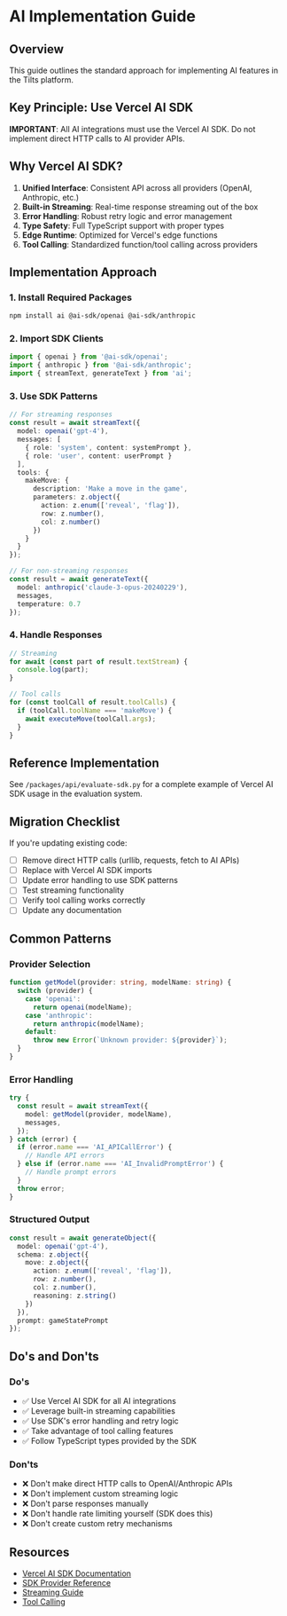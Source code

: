 # AI Implementation Guide

## Overview
This guide outlines the standard approach for implementing AI features in the Tilts platform.

## Key Principle: Use Vercel AI SDK

**IMPORTANT**: All AI integrations must use the Vercel AI SDK. Do not implement direct HTTP calls to AI provider APIs.

## Why Vercel AI SDK?

1. **Unified Interface**: Consistent API across all providers (OpenAI, Anthropic, etc.)
2. **Built-in Streaming**: Real-time response streaming out of the box
3. **Error Handling**: Robust retry logic and error management
4. **Type Safety**: Full TypeScript support with proper types
5. **Edge Runtime**: Optimized for Vercel's edge functions
6. **Tool Calling**: Standardized function/tool calling across providers

## Implementation Approach

### 1. Install Required Packages
```bash
npm install ai @ai-sdk/openai @ai-sdk/anthropic
```

### 2. Import SDK Clients
```typescript
import { openai } from '@ai-sdk/openai';
import { anthropic } from '@ai-sdk/anthropic';
import { streamText, generateText } from 'ai';
```

### 3. Use SDK Patterns
```typescript
// For streaming responses
const result = await streamText({
  model: openai('gpt-4'),
  messages: [
    { role: 'system', content: systemPrompt },
    { role: 'user', content: userPrompt }
  ],
  tools: {
    makeMove: {
      description: 'Make a move in the game',
      parameters: z.object({
        action: z.enum(['reveal', 'flag']),
        row: z.number(),
        col: z.number()
      })
    }
  }
});

// For non-streaming responses
const result = await generateText({
  model: anthropic('claude-3-opus-20240229'),
  messages,
  temperature: 0.7
});
```

### 4. Handle Responses
```typescript
// Streaming
for await (const part of result.textStream) {
  console.log(part);
}

// Tool calls
for (const toolCall of result.toolCalls) {
  if (toolCall.toolName === 'makeMove') {
    await executeMove(toolCall.args);
  }
}
```

## Reference Implementation

See `/packages/api/evaluate-sdk.py` for a complete example of Vercel AI SDK usage in the evaluation system.

## Migration Checklist

If you're updating existing code:

- [ ] Remove direct HTTP calls (urllib, requests, fetch to AI APIs)
- [ ] Replace with Vercel AI SDK imports
- [ ] Update error handling to use SDK patterns
- [ ] Test streaming functionality
- [ ] Verify tool calling works correctly
- [ ] Update any documentation

## Common Patterns

### Provider Selection
```typescript
function getModel(provider: string, modelName: string) {
  switch (provider) {
    case 'openai':
      return openai(modelName);
    case 'anthropic':
      return anthropic(modelName);
    default:
      throw new Error(`Unknown provider: ${provider}`);
  }
}
```

### Error Handling
```typescript
try {
  const result = await streamText({
    model: getModel(provider, modelName),
    messages,
  });
} catch (error) {
  if (error.name === 'AI_APICallError') {
    // Handle API errors
  } else if (error.name === 'AI_InvalidPromptError') {
    // Handle prompt errors
  }
  throw error;
}
```

### Structured Output
```typescript
const result = await generateObject({
  model: openai('gpt-4'),
  schema: z.object({
    move: z.object({
      action: z.enum(['reveal', 'flag']),
      row: z.number(),
      col: z.number(),
      reasoning: z.string()
    })
  }),
  prompt: gameStatePrompt
});
```

## Do's and Don'ts

### Do's
- ✅ Use Vercel AI SDK for all AI integrations
- ✅ Leverage built-in streaming capabilities
- ✅ Use SDK's error handling and retry logic
- ✅ Take advantage of tool calling features
- ✅ Follow TypeScript types provided by the SDK

### Don'ts
- ❌ Don't make direct HTTP calls to OpenAI/Anthropic APIs
- ❌ Don't implement custom streaming logic
- ❌ Don't parse responses manually
- ❌ Don't handle rate limiting yourself (SDK does this)
- ❌ Don't create custom retry mechanisms

## Resources

- [Vercel AI SDK Documentation](https://sdk.vercel.ai/docs)
- [SDK Provider Reference](https://sdk.vercel.ai/providers)
- [Streaming Guide](https://sdk.vercel.ai/docs/concepts/streaming)
- [Tool Calling](https://sdk.vercel.ai/docs/concepts/tools)